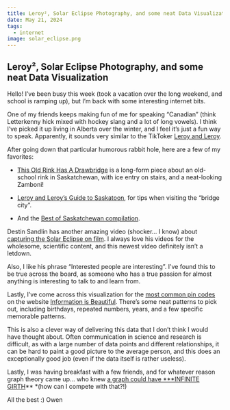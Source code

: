 ```yaml
---
title: Leroy², Solar Eclipse Photography, and some neat Data Visualization
date: May 21, 2024
tags:
  - internet
image: solar_eclipse.png
---
```


## Leroy², Solar Eclipse Photography, and some neat Data Visualization

Hello! I’ve been busy this week (took a vacation over the long weekend, and school is ramping up), but I’m back with some interesting internet bits.

One of my friends keeps making fun of me for speaking “Canadian” (think Letterkenny hick mixed with hockey slang and a lot of long vowels). I think I’ve picked it up living in Alberta over the winter, and I feel it’s just a fun way to speak. Apparently, it sounds very similar to the TikToker [Leroy and Leroy](https://www.tiktok.com/@leroyandleroy?lang=en).

After going down that particular humorous rabbit hole, here are a few of my favorites:

* [This Old Rink Has A Drawbridge](https://www.youtube.com/watch?v=9pmO0JZyrFY) is a long-form piece about an old-school rink in Saskatchewan, with ice entry on stairs, and a neat-looking Zamboni!

* [Leroy and Leroy’s Guide to Saskatoon](https://www.youtube.com/watch?v=4KiO5hAmhi0), for tips when visiting the “bridge city”.

* And the [Best of Saskatchewan compilation](https://www.tiktok.com/@leroyandleroy/video/7364099534462438662?_r=1&_t=8mA41fM4iTA).

Destin Sandlin has another amazing video (shocker… I know) about [capturing the Solar Eclipse on film](https://www.youtube.com/watch?v=bQF51mqzrY4). I always love his videos for the wholesome, scientific content, and this newest video definitely isn’t a letdown.

Also, I like his phrase “Interested people are interesting”. I’ve found this to be true across the board, as someone who has a true passion for almost anything is interesting to talk to and learn from.

Lastly, I’ve come across this visualization for the [most common pin codes](https://informationisbeautiful.net/visualizations/most-common-pin-codes/) on the website [Information is Beautiful](https://informationisbeautiful.net/). There’s some neat patterns to pick out, including birthdays, repeated numbers, years, and a few specific memorable patterns.

This is also a clever way of delivering this data that I don’t think I would have thought about. Often communication in science and research is difficult, as with a large number of data points and different relationships, it can be hard to paint a good picture to the average person, and this does an exceptionally good job (even if the data itself is rather useless).

Lastly, I was having breakfast with a few friends, and for whatever reason graph theory came up… who knew [a graph could have ***INFINITE GIRTH](https://en.wikipedia.org/wiki/Girth_(graph_theory))** *(how can I compete with that?!)

All the best :)
Owen
